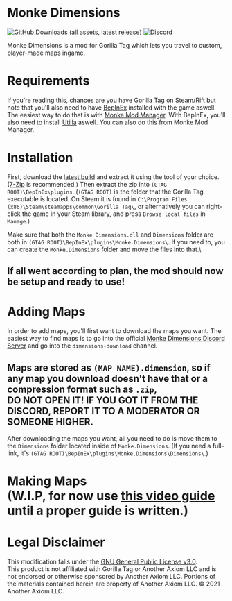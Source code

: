 # Monke Dimensions
[![GitHub Downloads (all assets, latest release)](https://img.shields.io/github/downloads/Chin0303/Monke-Dimensions/latest/total)](https://www.github.com/Chin0303/Monke-Dimensions/latest/)
[![Discord](https://img.shields.io/discord/1041450240135413890)]()

Monke Dimensions is a mod for Gorilla Tag which lets you travel to custom, player-made maps ingame.

# Requirements
If you're reading this, chances are you have Gorilla Tag on Steam/Rift but note that you'll also need to have [BepInEx](https://docs.bepinex.dev/index.html) installed with the game aswell. The easiest way to do that is with [Monke Mod Manager](https://github.com/BzzzThe18th/MonkeModManager/releases/latest). With BepInEx, you'll also need to install [Utilla](https://github.com/legoandmars/Utilla/releases/latest) aswell. You can also do this from Monke Mod Manager.

# Installation
First, download the [latest build](https://github.com/Chin0303/Monke-Dimensions/releases/latest) and extract it using the tool of your choice. ([7-Zip](https://www.7-zip.org/) is recommended.) Then extract the zip into `(GTAG ROOT)\BepInEx\plugins`. (`(GTAG ROOT)` is the folder that the Gorilla Tag executable is located. On Steam it is found in `C:\Program Files (x86)\Steam\steamapps\common\Gorilla Tag\`, or alternatively you can right-click the game in your Steam library, and press `Browse local files` in `Manage`.)

Make sure that both the `Monke Dimensions.dll` and `Dimensions` folder are both in `(GTAG ROOT)\BepInEx\plugins\Monke.Dimensions\`. If you need to, you can create the `Monke.Dimensions` folder and move the files into that.\
## If all went according to plan, the mod should now be setup and ready to use!

# Adding Maps
In order to add maps, you'll first want to download the maps you want. The easiest way to find maps is to go into the official [Monke Dimensions Discord Server](https://discord.gg/chin-s-server-1041450240135413890) and go into the `dimensions-download` channel.
## Maps are stored as `(MAP NAME).dimension`, so if any map you download doesn't have that or a compression format such as `.zip`,</br>**DO NOT OPEN IT! IF YOU GOT IT FROM THE DISCORD, REPORT IT TO A MODERATOR OR SOMEONE HIGHER.**
After downloading the maps you want, all you need to do is move them to the `Dimensions` folder located inside of `Monke.Dimensions`. (If you need a full-link, it's `(GTAG ROOT)\BepInEx\plugins\Monke.Dimensions\Dimensions\`.)

# Making Maps</br>**(W.I.P, for now use [this video guide](https://youtu.be/Szc8s0gQzNI) until a proper guide is written.)**

# Legal Disclaimer
This modification falls under the [GNU General Public License v3.0](https://www.gnu.org/licenses/gpl-3.0.en.html).\
This product is not affiliated with Gorilla Tag or Another Axiom LLC and is not endorsed or otherwise sponsored by Another Axiom LLC. Portions of the materials contained herein are property of Another Axiom LLC. © 2021 Another Axiom LLC.